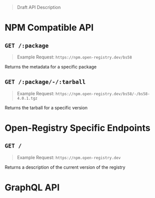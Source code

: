 > Draft API Description

# NPM Compatible API

## `GET /:package`
> Example Request: `https://npm.open-registry.dev/bs58`

Returns the metadata for a specific package

## `GET /:package/-/:tarball`
> Example Request: `https://npm.open-registry.dev/bs58/-/bs58-4.0.1.tgz`

Returns the tarball for a specific version

# Open-Registry Specific Endpoints

## `GET /`
> Example Request: `https://npm.open-registry.dev`

Returns a description of the current version of the registry

# GraphQL API
